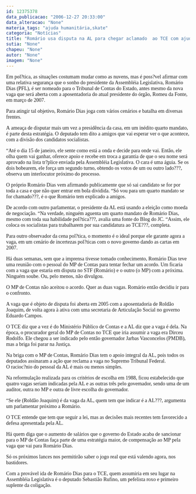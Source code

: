 ```yaml
---
id: 12375378
data_publicacao: "2006-12-27 20:33:00"
data_alteracao: "None"
materia_tags: "ajuda humanitária,skate"
categoria: "Notícias"
title: "Romário usa disputa na AL para chegar aclamado  ao TCE com ajuda até da bancada socialista"
sutia: "None"
chapeu: "None"
autor: "None"
imagem: "None"
---
```

<p><P><FONT face=Verdana>Em pol?tica, as situações costumam mudar como as nuvens, mas é poss?vel afirmar com uma relativa segurança que o sonho do presidente da Assembléia Legislativa, Romário Dias (PFL), é ser nomeado para o Tribunal de Contas do Estado, antes mesmo da nova vaga que será aberta com a aposentadoria do atual presidente do órgão, Romeu da Fonte, em março de 2007.</FONT></P></p>
<p><P><FONT face=Verdana>Para atingir tal objetivo, Romário Dias joga com vários cenários e batalha em diversas frentes.</FONT></P></p>
<p><P><FONT face=Verdana>A&nbsp;ameaça de disputar mais um vez a presidência da casa, em um inédito quarto mandato, é parte desta estratégia. O deputado tem dito a amigos que vai esperar ver o que acontece, com a divisão dos candidatos socialistas. </FONT></P></p>
<p><P><FONT face=Verdana>“Até o dia 15 de janeiro, ele sente como está a onda e decide para onde vai. Então, ele olha quem vai ganhar, oferece apoio e recebe em troca a garantia de que o seu nome será aprovado na lista tr?plice enviada pela Assembléia Legislativa. O cara é uma águia. Se os dois bobearem, ele força um segundo turno, obtendo os votos de um ou outro lado???, observa um interlocutor próximo do processo.</FONT></P></p>
<p><P><FONT face=Verdana>O próprio Romário Dias vem afirmando publicamente que só sai candidato se for por toda a casa e que não quer entrar em bola dividida. “Só vou para um quarto mandato se for chamado???, é o que Romário tem explicado a amigos.</FONT></P></p>
<p><P><FONT face=Verdana>De acordo com outro parlamentar, o presidente da AL está usando a eleição como moeda de negociação. “Na verdade, ninguém aguenta um quarto mandato de Romário Dias, mesmo com toda sua habilidade pol?tica???, avalia uma fonte do Blog do JC. </FONT><FONT face=Verdana>“Assim, ele coloca os socialistas para trabalharem por sua candidatura ao TCE???, completa. </FONT></P></p>
<p><P><FONT face=Verdana>Para outro observador da cena pol?tica, o momento é o ideal porque ele garante agora a vaga, em um cenário de incertezas pol?ticas com o novo governo dando as cartas em 2007.</FONT></P></p>
<p><P><FONT face=Verdana>Há duas semanas, sem que a imprensa tivesse tomado conhecimento, Romário Dias teve uma reunião com o pessoal do MP de Contas para tentar fechar um acordo. Um ficaria com a vaga que estaria em disputa no STF (Romário) e o outro (o MP) com a próxima. Ninguém soube. Ou, pelo menos, não divulgou.</FONT></P></p>
<p><P><FONT face=Verdana>O MP de Contas não aceitou o acordo. Quer as duas vagas. Romário&nbsp;então decidiu ir para o confronto. </FONT></P></p>
<p><P><FONT face=Verdana>A vaga que é objeto de disputa foi aberta&nbsp;em 2005&nbsp;com a aposentadoria de Roldão Joaquim, de volta agora&nbsp;à ativa com uma secretaria de Articulação Social no governo Eduardo Campos.</FONT></P></p>
<p><P><FONT face=Verdana>O TCE diz que a vez é do Ministério Público de Contas e a AL diz que a vaga é dela. Na época, o procurador geral do MP de Contas no TCE que iria assumir a vaga era Dirceu Rodolfo. Ele chegou a ser indicado pelo então governador Jarbas Vasconcelos (PMDB), mas a briga foi parar na Justiça.</FONT></P></p>
<p><P><FONT face=Verdana>Na briga com o MP de Contas, Romário Dias tem o apoio integral da AL, pois todos os deputados assinaram a ação que reclama a vaga no Supremo Tribunal Federal.<BR>O racioc?nio do pessoal da AL é mais ou menos simples. </FONT></P></p>
<p><P><FONT face=Verdana>Na reformulação realizada para os critérios de escolha em 1988, ficou estabelecido que quatro vagas seriam indicadas pela AL e as outras três pelo governador, sendo uma de um auditor, outra no MP e outra de livre escolha do governador.</FONT></P></p>
<p><P><FONT face=Verdana>“Se ele (Roldão Joaquim) é da vaga da AL, quem tem que indicar é a AL???, argumenta um parlamentar próximo a Romário.</FONT></P></p>
<p><P><FONT face=Verdana>O TCE entende que tem que seguir a lei, mas as decisões mais recentes tem favorecido a defesa apresentada pela AL.</FONT></P></p>
<p><P><FONT face=Verdana>Há quem diga que o aumento de salários que o governo do Estado acaba de sancionar para o MP de Contas faça parte de uma estratégia maior, de compensação ao MP pela vaga que vai para Romário Dias. </FONT></P></p>
<p><P><FONT face=Verdana>Só os próximos lances nos permitirão saber o jogo real que está&nbsp;valendo agora, nos bastidores.</FONT></P></p>
<p><P><FONT face=Verdana>Com a provável ida de Romário Dias para o TCE, quem assumiria em seu lugar na Assembléia Legislativa é o deputado Sebastião Rufino, um pefelista roxo e primeiro suplente da coligação.</FONT></P> </p>
